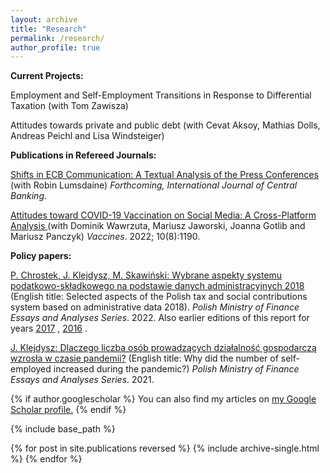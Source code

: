 ```yaml
---
layout: archive
title: "Research"
permalink: /research/
author_profile: true
---
```


**Current Projects:**

Employment and Self-Employment Transitions in Response to Differential Taxation (with Tom Zawisza)

Attitudes towards private and public debt (with Cevat Aksoy, Mathias Dolls, Andreas Peichl and Lisa Windsteiger) 

**Publications in Refereed Journals:**

<a href="https://papers.ssrn.com/sol3/papers.cfm?abstract_id=4010282">Shifts in ECB Communication: A Textual Analysis of the Press Conferences </a> 
(with Robin Lumsdaine)
*Forthcoming, International Journal of Central Banking*. 

<a href="https://doi.org/10.3390/vaccines10081190">Attitudes toward COVID-19 Vaccination on Social Media: A Cross-Platform Analysis </a>  (with Dominik Wawrzuta, Mariusz Jaworski, Joanna Gotlib and Mariusz Panczyk) *Vaccines*. 2022; 10(8):1190. 

**Policy papers:**

<a href="https://www.gov.pl/web/finanse/no-72022-p-chrostek-j-klejdysz-m-skawinski-wybrane-aspekty-systemu-podatkowo-skladkowego-na-podstawie-danych-administracyjnych-2018">P. Chrostek, J. Klejdysz, M. Skawiński: Wybrane aspekty systemu podatkowo-składkowego na podstawie danych administracyjnych 2018</a> 
 (English title: Selected aspects of the Polish tax and social contributions system based on administrative data 2018). *Polish Ministry of Finance Essays and Analyses Series*. 2022. Also earlier editions of this report for years <a href="https://www.gov.pl/web/finanse/no-4-2020-pchrostek-j-klejdysz-mskawinski">2017</a> , <a href="https://www.gov.pl/web/finanse/wybrane-aspekty-systemu-podatkowo-skladkowego-na-podstawie-danych-pit-i-zus-2016">2016</a> .

<a href="https://www.gov.pl/web/finanse/no-5-2021-j-klejdysz">J. Klejdysz: Dlaczego liczba osób prowadzących działalność gospodarczą wzrosła w czasie pandemii?</a> (English title: Why did the number of self-employed increased during the pandemic?)  *Polish Ministry of Finance Essays and Analyses Series*. 2021. 




{% if author.googlescholar %}
  You can also find my articles on <u><a href="{{author.googlescholar}}">my Google Scholar profile</a>.</u>
{% endif %}

{% include base_path %}

{% for post in site.publications reversed %}
  {% include archive-single.html %}
{% endfor %}
